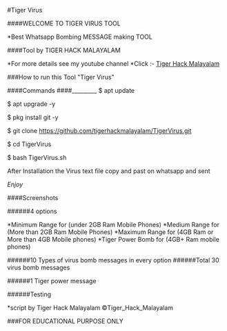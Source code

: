 #Tiger Virus 

####WELCOME TO TIGER VIRUS TOOL

*Best Whatsapp Bombing MESSAGE making TOOL

####Tool by TIGER HACK MALAYALAM 

*For more details see my youtube channel 
*Click :- [Tiger Hack Malayalam](www.youtube.com/c/thmalayalam)

###How to run this Tool "Tiger Virus"

####Commands 
####_________
$ apt update 


$ apt upgrade -y


$ pkg install git -y


$ git clone https://github.com/tigerhackmalayalam/TigerVirus.git


$ cd TigerVirus


$ bash TigerVirus.sh


After Installation the Virus text file
copy and past on whatsapp and sent 

*Enjoy*

####Screenshots 







######4 options
 
 
 
*Minimum Range for (under 2GB Ram Mobile Phones)
*Medium Range for (More than 2GB Ram Mobile Phones)
*Maximum Range for (4GB Ram or More than 4GB Mobile phones)
*Tiger Power Bomb for (4GB+ Ram mobile phones)


######10 Types of virus bomb messages in every option 
######Total 30 virus bomb messages 





######1 Tiger power message 





######Testing 













*script by Tiger Hack Malayalam 
©Tiger_Hack_Malayalam 



###FOR EDUCATIONAL PURPOSE ONLY
